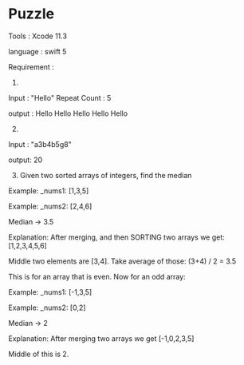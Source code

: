 # Puzzle


Tools : Xcode 11.3

language : swift 5

Requirement :

1. 
Input : "Hello" Repeat Count : 5

output : Hello Hello Hello Hello Hello


2. 
Input : "a3b4b5g8"

output: 20


3.  Given two sorted arrays of integers, find the median

 Example: _nums1: [1,3,5]
 
 Example: _nums2: [2,4,6]
 
 Median -> 3.5
 
 Explanation: After merging, and then SORTING two arrays we get: [1,2,3,4,5,6]
 
 Middle two elements are [3,4]. Take average of those: (3+4) / 2 = 3.5
 
 This is for an array that is even. Now for an odd array:
 
 Example: _nums1: [-1,3,5]
 
 Example: _nums2: [0,2]
 
 Median -> 2
 
 Explanation: After merging two arrays we get [-1,0,2,3,5]
 
 Middle of this is 2.

